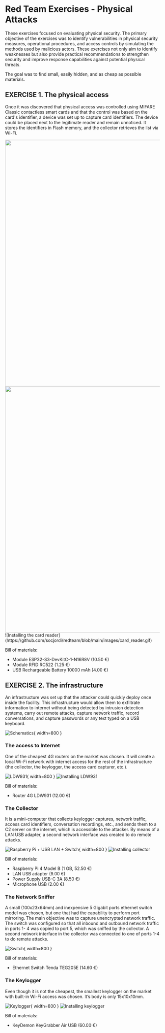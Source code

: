 # Red Team Exercises - Physical Attacks

These exercises focused on evaluating physical security. The primary objective of the exercises was to identify vulnerabilities in physical security measures, operational procedures, and access controls by simulating the methods used by malicious actors.
These exercises not only aim to identify weaknesses but also provide practical recommendations to strengthen security and improve response capabilities against potential physical threats.

The goal was to find small, easily hidden, and as cheap as possible materials.

## EXERCISE 1. The physical access

Once it was discovered that physical access was controlled using MIFARE Classic contactless smart cards and that the control was based on the card's identifier, a device was set up to capture card identifiers. The device could be placed next to the legitimate reader and remain unnoticed. It stores the identifiers in Flash memory, and the collector retrieves the list via Wi-Fi.

<img src="https://github.com/socjordi/redteam/blob/main/images/IMG_20250301_180230.jpg" width="800"/>
<img src="https://github.com/socjordi/redteam/blob/main/images/IMG_20250301_175944.jpg" width="800"/>
![Installing the card reader](https://github.com/socjordi/redteam/blob/main/images/card_reader.gif)

Bill of materials:
- Module ESP32-S3-DevKitC-1-N16R8V (10.50 €)
- Module RFID RC522 (1.25 €)
- USB Rechargeable Battery 10000 mAh (4.00 €)

## EXERCISE 2. The infrastructure

An infrastructure was set up that the attacker could quickly deploy once inside the facility. This infrastructure would allow them to exfiltrate information to internet without being detected by intrusion detection systems, carry out remote attacks, capture network traffic, record conversations, and capture passwords or any text typed on a USB keyboard.

![Schematics](https://github.com/socjordi/redteam/blob/main/images/Esquema.png){ width=800 }

### The access to Internet

One of the cheapest 4G routers on the market was chosen. It will create a local Wi-Fi network with internet access for the rest of the infrastructure (the collector, the keylogger, the access card capturer, etc.).

![LDW931](https://github.com/socjordi/redteam/blob/main/images/IMG_20250301_181940.jpg){ width=800 }
![Installing LDW931](https://github.com/socjordi/redteam/blob/main/images/4g.gif)

Bill of materials:
- Router 4G LDW931 (12.00 €)

### The Collector

It is a mini-computer that collects keylogger captures, network traffic, access card identifiers, conversation recordings, etc., and sends them to a C2 server on the internet, which is accessible to the attacker. By means of a LAN USB adapter, a second network interface was created to do remote attacks.

![Raspberry Pi + USB LAN + Switch](https://github.com/socjordi/redteam/blob/main/images/IMG_20250301_182440.jpg){ width=800 }
![Installing collector](https://github.com/socjordi/redteam/blob/main/images/collector.gif)

Bill of materials:
- Raspberry Pi 4 Model B (1 GB, 52.50 €)
- LAN USB adapter (9.00 €)
- Power Supply USB-C 3A (8.50 €)
- Microphone USB (2.00 €)

### The Network Sniffer

A small (100x23x64mm) and inexpensive 5 Gigabit ports ethernet switch model was chosen, but one that had the capability to perform port mirroring. The main objective was to capture unencrypted network traffic. The switch was configured so that all inbound and outbound network traffic in ports 1- 4 was copied to port 5, which was sniffed by the collector. A second network interface in the collector was connected to one of ports 1-4 to do remote attacks.

![Switch](https://github.com/socjordi/redteam/blob/main/images/Switch.png){ width=800 }

Bill of materials:
- Ethernet Switch Tenda TEG205E (14.60 €)

### The Keylogger

Even though it is not the cheapest, the smallest keylogger on the market with built-in Wi-Fi access was chosen. It’s body is only 15x10x10mm.

![Keylogger](https://github.com/socjordi/redteam/blob/main/images/Keylogger.png){ width=800 }
![Installing keylogger](https://github.com/socjordi/redteam/blob/main/images/keylogger.gif)

Bill of materials:
- KeyDemon KeyGrabber Air USB (60.00 €)
